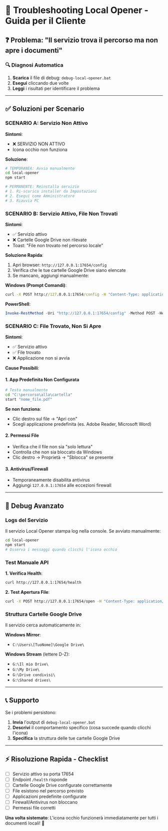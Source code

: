 # 🚨 Troubleshooting Local Opener - Guida per il Cliente

## ❓ **Problema: "Il servizio trova il percorso ma non apre i documenti"**

### 🔍 **Diagnosi Automatica**

1. **Scarica** il file di debug: `debug-local-opener.bat`
2. **Esegui** cliccando due volte
3. **Leggi** i risultati per identificare il problema

---

## ✅ **Soluzioni per Scenario**

### **SCENARIO A: Servizio Non Attivo**

**Sintomi**: 
- ❌ SERVIZIO NON ATTIVO
- Icona occhio non funziona

**Soluzione**:
```bash
# TEMPORANEA: Avvia manualmente
cd local-opener
npm start

# PERMANENTE: Reinstalla servizio
# 1. Ri-scarica installer da Impostazioni
# 2. Esegui come Amministratore
# 3. Riavvia PC
```

### **SCENARIO B: Servizio Attivo, File Non Trovati**

**Sintomi**:
- ✅ Servizio attivo
- ❌ Cartelle Google Drive non rilevate
- Toast: "File non trovato nel percorso locale"

**Soluzione Rapida**:
1. Apri browser: `http://127.0.0.1:17654/config`
2. Verifica che le tue cartelle Google Drive siano elencate
3. Se mancano, aggiungi manualmente:

**Windows (Prompt Comandi)**:
```cmd
curl -X POST http://127.0.0.1:17654/config -H "Content-Type: application/json" -d "{\"addRoot\": \"G:\\Il mio Drive\"}"
```

**PowerShell**:
```powershell
Invoke-RestMethod -Uri "http://127.0.0.1:17654/config" -Method POST -Headers @{"Content-Type"="application/json"} -Body '{"addRoot": "G:\\Il mio Drive"}'
```

### **SCENARIO C: File Trovato, Non Si Apre**

**Sintomi**:
- ✅ Servizio attivo
- ✅ File trovato
- ❌ Applicazione non si avvia

**Cause Possibili**:

#### 1. **App Predefinita Non Configurata**
```bash
# Testa manualmente
cd "C:\percorso\alla\cartella"
start "nome_file.pdf"
```

**Se non funziona**:
- Clic destro sul file → "Apri con"
- Scegli applicazione predefinita (es. Adobe Reader, Microsoft Word)

#### 2. **Permessi File**
- Verifica che il file non sia "solo lettura"
- Controlla che non sia bloccato da Windows
- Clic destro → Proprietà → "Sblocca" se presente

#### 3. **Antivirus/Firewall**
- Temporaneamente disabilita antivirus
- Aggiungi `127.0.0.1:17654` alle eccezioni firewall

---

## 🔧 **Debug Avanzato**

### **Logs del Servizio**
Il servizio Local Opener stampa log nella console. Se avviato manualmente:

```bash
cd local-opener
npm start
# Osserva i messaggi quando clicchi l'icona occhio
```

### **Test Manuale API**

**1. Verifica Health**:
```bash
curl http://127.0.0.1:17654/health
```

**2. Test Apertura File**:
```bash
curl -X POST http://127.0.0.1:17654/open -H "Content-Type: application/json" -d "{\"title\": \"NomeDocumento\", \"revision\": \"Rev01\", \"fileType\": \"pdf\", \"candidates\": [\"NomeDocumento Rev01.pdf\"]}"
```

### **Struttura Cartelle Google Drive**

Il servizio cerca automaticamente in:

**Windows Mirror**:
- `C:\Users\[TuoNome]\Google Drive\`

**Windows Stream** (lettere D-Z):
- `G:\Il mio Drive\`
- `G:\My Drive\`
- `G:\Drive condivisi\`
- `G:\Shared drives\`

---

## 📞 **Supporto**

Se i problemi persistono:

1. **Invia** l'output di `debug-local-opener.bat`
2. **Descrivi** il comportamento specifico (cosa succede quando clicchi l'icona)
3. **Specifica** la struttura delle tue cartelle Google Drive

---

## ⚡ **Risoluzione Rapida - Checklist**

- [ ] Servizio attivo su porta 17654
- [ ] Endpoint `/health` risponde
- [ ] Cartelle Google Drive configurate correttamente
- [ ] File esistono nel percorso previsto
- [ ] Applicazioni predefinite configurate
- [ ] Firewall/Antivirus non bloccano
- [ ] Permessi file corretti

**Una volta sistemato**: L'icona occhio funzionerà immediatamente per tutti i documenti locali! 🎯
